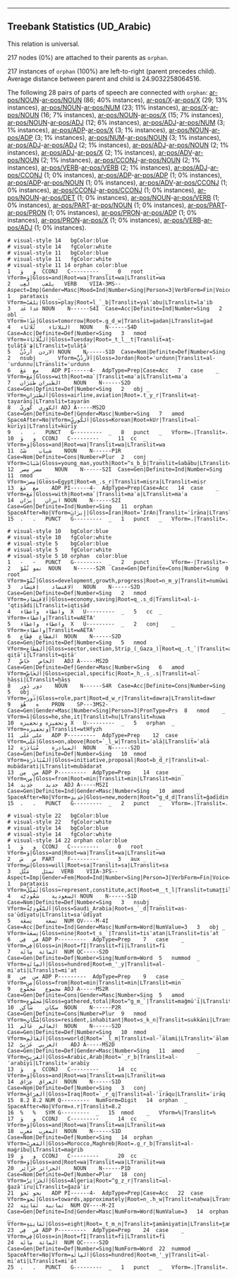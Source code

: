 

--------------------------------------------------------------------------------

## Treebank Statistics (UD_Arabic)

This relation is universal.

217 nodes (0%) are attached to their parents as `orphan`.

217 instances of `orphan` (100%) are left-to-right (parent precedes child).
Average distance between parent and child is 24.9032258064516.

The following 28 pairs of parts of speech are connected with `orphan`: [ar-pos/NOUN]()-[ar-pos/NOUN]() (86; 40% instances), [ar-pos/X]()-[ar-pos/X]() (29; 13% instances), [ar-pos/NOUN]()-[ar-pos/NUM]() (23; 11% instances), [ar-pos/X]()-[ar-pos/NOUN]() (16; 7% instances), [ar-pos/NOUN]()-[ar-pos/X]() (15; 7% instances), [ar-pos/NOUN]()-[ar-pos/ADJ]() (12; 6% instances), [ar-pos/ADJ]()-[ar-pos/NUM]() (3; 1% instances), [ar-pos/ADP]()-[ar-pos/X]() (3; 1% instances), [ar-pos/NOUN]()-[ar-pos/ADP]() (3; 1% instances), [ar-pos/NUM]()-[ar-pos/NOUN]() (3; 1% instances), [ar-pos/ADJ]()-[ar-pos/ADJ]() (2; 1% instances), [ar-pos/ADJ]()-[ar-pos/NOUN]() (2; 1% instances), [ar-pos/ADJ]()-[ar-pos/X]() (2; 1% instances), [ar-pos/ADV]()-[ar-pos/NOUN]() (2; 1% instances), [ar-pos/CCONJ]()-[ar-pos/NOUN]() (2; 1% instances), [ar-pos/VERB]()-[ar-pos/VERB]() (2; 1% instances), [ar-pos/ADJ]()-[ar-pos/CCONJ]() (1; 0% instances), [ar-pos/ADP]()-[ar-pos/ADP]() (1; 0% instances), [ar-pos/ADP]()-[ar-pos/NOUN]() (1; 0% instances), [ar-pos/ADV]()-[ar-pos/CCONJ]() (1; 0% instances), [ar-pos/CCONJ]()-[ar-pos/CCONJ]() (1; 0% instances), [ar-pos/NOUN]()-[ar-pos/DET]() (1; 0% instances), [ar-pos/NOUN]()-[ar-pos/VERB]() (1; 0% instances), [ar-pos/PART]()-[ar-pos/NOUN]() (1; 0% instances), [ar-pos/PART]()-[ar-pos/PRON]() (1; 0% instances), [ar-pos/PRON]()-[ar-pos/ADP]() (1; 0% instances), [ar-pos/PRON]()-[ar-pos/X]() (1; 0% instances), [ar-pos/VERB]()-[ar-pos/ADJ]() (1; 0% instances).


~~~ conllu
# visual-style 14	bgColor:blue
# visual-style 14	fgColor:white
# visual-style 11	bgColor:blue
# visual-style 11	fgColor:white
# visual-style 11 14 orphan	color:blue
1	و	وَ	CCONJ	C---------	_	0	root	_	Vform=وَ|Gloss=and|Root=wa|Translit=wa|LTranslit=wa
2	يلعب	لَعِب	VERB	VIIA-3MS--	Aspect=Imp|Gender=Masc|Mood=Ind|Number=Sing|Person=3|VerbForm=Fin|Voice=Act	1	parataxis	_	Vform=يَلعَبُ|Gloss=play|Root=l_`_b|Translit=yalʿabu|LTranslit=laʿib
3	غدا	غَد	NOUN	N------S4I	Case=Acc|Definite=Ind|Number=Sing	2	obl	_	Vform=غَدًا|Gloss=tomorrow|Root=.g_d_w|Translit=ġadan|LTranslit=ġad
4	الثلاثاء	ثُلَاثَاء	NOUN	N------S4D	Case=Acc|Definite=Def|Number=Sing	3	nmod	_	Vform=اَلثُّلَاثَاءَ|Gloss=Tuesday|Root=_t_l__t|Translit=aṯ-ṯulāṯāʾa|LTranslit=ṯulāṯāʾ
5	الاردن	أُردُنّ	NOUN	N------S1D	Case=Nom|Definite=Def|Number=Sing	2	nsubj	_	Vform=اَلأُردُنُّ|Gloss=Jordan|Root='urdunn|Translit=al-ʾurdunnu|LTranslit=ʾurdunn
6	مع	مَعَ	ADP	PI------4-	AdpType=Prep|Case=Acc	7	case	_	Vform=مَعَ|Gloss=with|Root=ma`|Translit=maʿa|LTranslit=maʿa
7	الطيران	طَيَرَان	NOUN	N------S2D	Case=Gen|Definite=Def|Number=Sing	2	obj	_	Vform=اَلطَّيَرَانِ|Gloss=airline,aviation|Root=.t_y_r|Translit=aṭ-ṭayarāni|LTranslit=ṭayarān
8	الكوري	كُورِيّ	ADJ	A-----MS2D	Case=Gen|Definite=Def|Gender=Masc|Number=Sing	7	amod	_	SpaceAfter=No|Vform=اَلكُورِيِّ|Gloss=Korean|Root=kUr|Translit=al-kūrīyi|LTranslit=kūrīy
9	،	،	PUNCT	G---------	_	8	punct	_	Vform=،|Translit=،
10	و	وَ	CCONJ	C---------	_	11	cc	_	Vform=وَ|Gloss=and|Root=wa|Translit=wa|LTranslit=wa
11	شباب	شَبّ	NOUN	N------P1R	Case=Nom|Definite=Cons|Number=Plur	2	conj	_	Vform=شَبَابُ|Gloss=young_man,youth|Root=^s_b_b|Translit=šabābu|LTranslit=šabb
12	مصر	مِصر	NOUN	N------S2I	Case=Gen|Definite=Ind|Number=Sing	11	nmod	_	Vform=مِصرَ|Gloss=Egypt|Root=m_.s_r|Translit=miṣra|LTranslit=miṣr
13	مع	مَعَ	ADP	PI------4-	AdpType=Prep|Case=Acc	14	case	_	Vform=مَعَ|Gloss=with|Root=ma`|Translit=maʿa|LTranslit=maʿa
14	ايران	إِيرَان	NOUN	N------S2I	Case=Gen|Definite=Ind|Number=Sing	11	orphan	_	SpaceAfter=No|Vform=إِيرَانَ|Gloss=Iran|Root='IrAn|Translit=ʾīrāna|LTranslit=ʾīrān
15	.	.	PUNCT	G---------	_	1	punct	_	Vform=.|Translit=.

~~~


~~~ conllu
# visual-style 10	bgColor:blue
# visual-style 10	fgColor:white
# visual-style 5	bgColor:blue
# visual-style 5	fgColor:white
# visual-style 5 10 orphan	color:blue
1	-	-	PUNCT	G---------	_	2	punct	_	Vform=-|Translit=-
2	نمو	نُمُوّ	NOUN	N------S2R	Case=Gen|Definite=Cons|Number=Sing	0	root	_	Vform=نُمُوِّ|Gloss=development,growth,progress|Root=n_m_y|Translit=numūwi|LTranslit=numūw
3	الاقتصاد	اِقتِصَاد	NOUN	N------S2D	Case=Gen|Definite=Def|Number=Sing	2	nmod	_	Vform=اَلِاقتِصَادِ|Gloss=economy,saving|Root=q_.s_d|Translit=al-i-ʼqtiṣādi|LTranslit=iqtiṣād
4	واعطاء	واعطاء	X	U---------	_	5	cc	_	Vform=واعطاء|Translit=wAETA'
5	واعطاء	واعطاء	X	U---------	_	2	conj	_	Vform=واعطاء|Translit=wAETA'
6	القطاع	قِطَاع	NOUN	N------S2D	Case=Gen|Definite=Def|Number=Sing	5	nmod	_	Vform=اَلقِطَاعِ|Gloss=sector,section,Strip_(_Gaza_)|Root=q_.t_`|Translit=al-qiṭāʿi|LTranslit=qiṭāʿ
7	الخاص	خَاصّ	ADJ	A-----MS2D	Case=Gen|Definite=Def|Gender=Masc|Number=Sing	6	amod	_	Vform=اَلخَاصِّ|Gloss=special,specific|Root=_h_.s_.s|Translit=al-ḫāṣṣi|LTranslit=ḫāṣṣ
8	دور	دَور	NOUN	N------S4R	Case=Acc|Definite=Cons|Number=Sing	5	obj	_	Vform=دَورَ|Gloss=role,part|Root=d_w_r|Translit=dawra|LTranslit=dawr
9	ه	هُوَ	PRON	SP---3MS2-	Case=Gen|Gender=Masc|Number=Sing|Person=3|PronType=Prs	8	nmod	_	Vform=هُ|Gloss=he,she,it|Translit=hu|LTranslit=huwa
10	وتحفيزه	وتحفيزه	X	U---------	_	5	orphan	_	Vform=وتحفيزه|Translit=wtHfyzh
11	على	عَلَى	ADP	P---------	AdpType=Prep	12	case	_	Vform=عَلَى|Gloss=on,above|Root=`_l_w|Translit=ʿalā|LTranslit=ʿalā
12	المبادرة	مُبَادَرَة	NOUN	N------S2D	Case=Gen|Definite=Def|Number=Sing	10	nmod	_	Vform=اَلمُبَادَرَةِ|Gloss=initiative,proposal|Root=b_d_r|Translit=al-mubādarati|LTranslit=mubādarat
13	من	مِن	ADP	P---------	AdpType=Prep	14	case	_	Vform=مِن|Gloss=from|Root=min|Translit=min|LTranslit=min
14	جديد	جَدِيد	ADJ	A-----MS2I	Case=Gen|Definite=Ind|Gender=Masc|Number=Sing	10	amod	_	SpaceAfter=No|Vform=جَدِيدٍ|Gloss=new,modern|Root=^g_d_d|Translit=ǧadīdin|LTranslit=ǧadīd
15	.	.	PUNCT	G---------	_	2	punct	_	Vform=.|Translit=.

~~~


~~~ conllu
# visual-style 22	bgColor:blue
# visual-style 22	fgColor:white
# visual-style 14	bgColor:blue
# visual-style 14	fgColor:white
# visual-style 14 22 orphan	color:blue
1	و	وَ	CCONJ	C---------	_	0	root	_	Vform=وَ|Gloss=and|Root=wa|Translit=wa|LTranslit=wa
2	س	سَ	PART	F---------	_	3	aux	_	Vform=سَ|Gloss=will|Root=sa|Translit=sa|LTranslit=sa
3	تمثل	مَثَّل	VERB	VIIA-3FS--	Aspect=Imp|Gender=Fem|Mood=Ind|Number=Sing|Person=3|VerbForm=Fin|Voice=Act	1	parataxis	_	Vform=تُمَثِّلُ|Gloss=represent,constitute,act|Root=m__t_l|Translit=tumaṯṯilu|LTranslit=maṯṯal
4	السعودية	سَعُودِيَّة	NOUN	N------S1D	Case=Nom|Definite=Def|Number=Sing	3	nsubj	_	Vform=اَلسَّعُودِيَّةُ|Gloss=Saudi_Arabia|Root=s_`_d|Translit=as-saʿūdīyatu|LTranslit=saʿūdīyat
5	تسعة	تِسعَة	NUM	QV----M-4I	Case=Acc|Definite=Ind|Gender=Masc|NumForm=Word|NumValue=3	3	obj	_	Vform=تِسعَةً|Gloss=nine|Root=t_s_`|Translit=tisʿatan|LTranslit=tisʿat
6	في	فِي	ADP	P---------	AdpType=Prep	7	case	_	Vform=فِي|Gloss=in|Root=fI|Translit=fī|LTranslit=fī
7	المائة	مِائَة	NUM	QC-----S2D	Case=Gen|Definite=Def|Number=Sing|NumForm=Word	5	nummod	_	Vform=اَلمِائَةِ|Gloss=hundred|Root=m_'_y|Translit=al-miʾati|LTranslit=miʾat
8	من	مِن	ADP	P---------	AdpType=Prep	9	case	_	Vform=مِن|Gloss=from|Root=min|Translit=min|LTranslit=min
9	مجموع	مَجمُوع	ADJ	A-----MS2R	Case=Gen|Definite=Cons|Gender=Masc|Number=Sing	5	amod	_	Vform=مَجمُوعِ|Gloss=gathered,total|Root=^g_m_`|Translit=maǧmūʿi|LTranslit=maǧmūʿ
10	سكان	سَاكِن	NOUN	N------P2R	Case=Gen|Definite=Cons|Number=Plur	9	nmod	_	Vform=سُكَّانِ|Gloss=resident,inhabitant|Root=s_k_n|Translit=sukkāni|LTranslit=sākin
11	العالم	عَالَم	NOUN	N------S2D	Case=Gen|Definite=Def|Number=Sing	10	nmod	_	Vform=اَلعَالَمِ|Gloss=world|Root=`_l_m|Translit=al-ʿālami|LTranslit=ʿālam
12	العربي	عَرَبِيّ	ADJ	A-----MS2D	Case=Gen|Definite=Def|Gender=Masc|Number=Sing	11	amod	_	Vform=اَلعَرَبِيِّ|Gloss=Arabic,Arab|Root=`_r_b|Translit=al-ʿarabīyi|LTranslit=ʿarabīy
13	و	وَ	CCONJ	C---------	_	14	cc	_	Vform=وَ|Gloss=and|Root=wa|Translit=wa|LTranslit=wa
14	العراق	عِرَاق	NOUN	N------S1D	Case=Nom|Definite=Def|Number=Sing	3	conj	_	Vform=اَلعِرَاقُ|Gloss=Iraq|Root=`_r_q|Translit=al-ʿirāqu|LTranslit=ʿirāq
15	8.2	8.2	NUM	Q---------	NumForm=Digit	14	orphan	_	SpaceAfter=No|Vform=٨.٢|Translit=8.2
16	%	%	SYM	G---------	_	15	nmod	_	Vform=%|Translit=%
17	و	وَ	CCONJ	C---------	_	14	cc	_	Vform=وَ|Gloss=and|Root=wa|Translit=wa|LTranslit=wa
18	المغرب	مَغرِب	NOUN	N------S1D	Case=Nom|Definite=Def|Number=Sing	14	orphan	_	Vform=اَلمَغرِبُ|Gloss=Morocco,Maghreb|Root=.g_r_b|Translit=al-maġribu|LTranslit=maġrib
19	و	وَ	CCONJ	C---------	_	20	cc	_	Vform=وَ|Gloss=and|Root=wa|Translit=wa|LTranslit=wa
20	الجزائر	جَزَائِر	NOUN	N------P1D	Case=Nom|Definite=Def|Number=Plur	18	conj	_	Vform=اَلجَزَائِرُ|Gloss=Algeria|Root=^g_z_r|Translit=al-ǧazāʾiru|LTranslit=ǧazāʾir
21	نحو	نَحوَ	ADP	PI------4-	AdpType=Prep|Case=Acc	22	case	_	Vform=نَحوَ|Gloss=towards,approximately|Root=n_.h_w|Translit=naḥwa|LTranslit=naḥwa
22	ثمانية	ثَمَانِيَة	NUM	QV----M-2I	Case=Gen|Definite=Ind|Gender=Masc|NumForm=Word|NumValue=3	14	orphan	_	Vform=ثَمَانِيَةٍ|Gloss=eight|Root=_t_m_n|Translit=ṯamāniyatin|LTranslit=ṯamāniyat
23	في	فِي	ADP	P---------	AdpType=Prep	24	case	_	Vform=فِي|Gloss=in|Root=fI|Translit=fī|LTranslit=fī
24	المائة	مِائَة	NUM	QC-----S2D	Case=Gen|Definite=Def|Number=Sing|NumForm=Word	22	nummod	_	SpaceAfter=No|Vform=اَلمِائَةِ|Gloss=hundred|Root=m_'_y|Translit=al-miʾati|LTranslit=miʾat
25	.	.	PUNCT	G---------	_	1	punct	_	Vform=.|Translit=.

~~~


